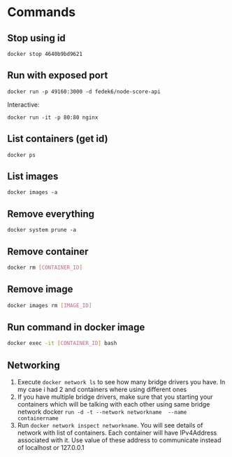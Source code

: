 # Commands

## Stop using id

```
docker stop 4640b9bd9621
```

## Run with exposed port

```
docker run -p 49160:3000 -d fedek6/node-score-api
```

Interactive:

```
docker run -it -p 80:80 nginx
```

## List containers (get id)

```
docker ps
```

## List images

```
docker images -a
```

## Remove everything

```
docker system prune -a
```

## Remove container

```bash
docker rm [CONTAINER_ID]
```

## Remove image

```bash
docker images rm [IMAGE_ID]
```

## Run command in docker image

```bash
docker exec -it [CONTAINER_ID] bash
```

## Networking

1. Execute `docker network ls` to see how many bridge drivers you have. In my case i had 2 and containers where using different ones
2. If you have multiple bridge drivers, make sure that you starting your containers which will be talking with each other using same bridge network docker `run -d -t --network networkname  --name containername`
3. Run `docker network inspect networkname`. You will see details of network with list of containers. Each container will have IPv4Address associated with it. Use value of these address to communicate instead of localhost or 127.0.0.1